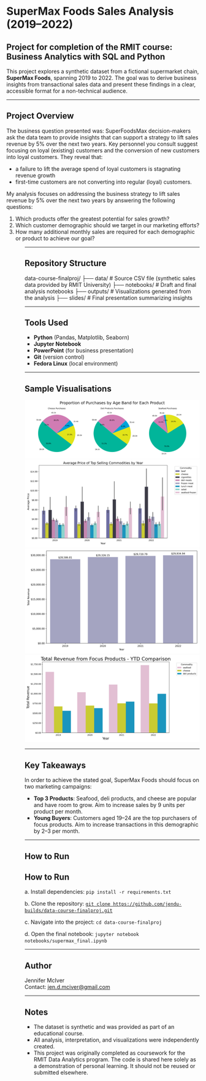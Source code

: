 # SuperMax Foods Sales Analysis (2019–2022)
## Project for completion of the RMIT course: Business Analytics with SQL and Python

This project explores a synthetic dataset from a fictional supermarket chain, **SuperMax Foods**, spanning 2019 to 2022. The goal was to derive business insights from transactional sales data and present these findings in a clear, accessible format for a non-technical audience.

---

## Project Overview

The business question presented was: 
SuperFoodsMax decision-makers ask the data team to provide insights that can support a strategy to lift sales revenue by 5% over the next two years. Key personnel you consult suggest focusing on loyal (existing) customers and the conversion of new customers into loyal customers. They reveal that:

- a failure to lift the average spend of loyal customers is stagnating revenue growth
- first-time customers are not converting into regular (loyal) customers.


My analysis focuses on addressing the business strategy to lift sales revenue by 5% over the next two years by answering the following questions:
<ol>
<li>Which products offer the greatest potential for sales growth?
<li>Which customer demographic should we target in our marketing efforts?
<li>How many additional monthly sales are required for each demographic or product to achieve our goal?
<ol>

---

## Repository Structure

data-course-finalproj/
├── data/ # Source CSV file (synthetic sales data provided by RMIT University)
├── notebooks/ # Draft and final analysis notebooks
├── outputs/ # Visualizations generated from the analysis
├── slides/ # Final presentation summarizing insights


---

## Tools Used

- **Python** (Pandas, Matplotlib, Seaborn)
- **Jupyter Notebook**
- **PowerPoint** (for business presentation)
- **Git** (version control)
- **Fedora Linux** (local environment)

---

## Sample Visualisations

![Age Band Purchases of Focus Products](outputs/age_pie.png)
![Average Price of Top Selling Commodities by Year](outputs/avgprice_yearly-top5.png)
![YTD Total Revenue Comparison](outputs/ytd_rev.png)
![YTD Revenue from Focus Products Comparison](outputs/focus_ytd_rev.png)

---

## Key Takeaways

In order to achieve the stated goal, SuperMax Foods should focus on two marketing campaigns:

- **Top 3 Products**: Seafood, deli products, and cheese are popular and have room to grow. Aim to increase sales by 9 units per product per month.
- **Young Buyers**: Customers aged 19–24 are the top purchasers of focus products. Aim to increase transactions in this demographic by 2–3 per month.

---

## How to Run

## How to Run

a. Install dependencies: 
   `pip install -r requirements.txt`

b. Clone the repository: 
   [`git clone https://github.com/jendu-builds/data-course-finalproj.git`](https://github.com/jendu-builds/data-course-finalproj.git)

c. Navigate into the project: 
   `cd data-course-finalproj`

d. Open the final notebook: 
   `jupyter notebook notebooks/supermax_final.ipynb`



---

## Author

Jennifer McIver  
Contact: jen.d.mciver@gmail.com

---

## Notes

- The dataset is synthetic and was provided as part of an educational course. 
- All analysis, interpretation, and visualizations were independently created.
- This project was originally completed as coursework for the RMIT Data Analytics program. The code is shared here solely as a demonstration of personal learning. It should not be reused or submitted elsewhere.

